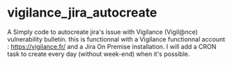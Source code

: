 # vigilance_jira_autocreate
A Simply code to autocreate jira's issue with Vigilance (Vigil@nce) vulnerability bulletin. 
this is functionnal with a Vigilance functionnal account : https://vigilance.fr/ and a Jira On Premise installation. 
I will add a CRON task to create every day (without week-end) when it's possible. 

